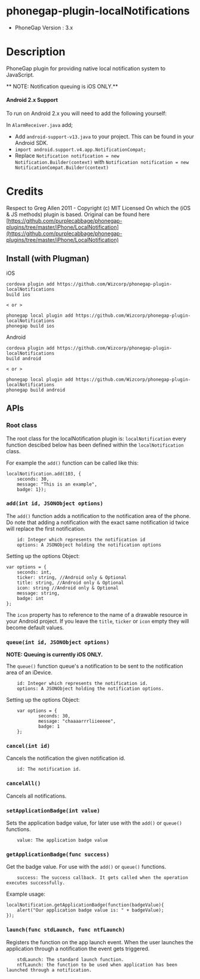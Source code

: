 # phonegap-plugin-localNotifications

- PhoneGap Version : 3.x

# Description

PhoneGap plugin for providing native local notification system to JavaScript.

** NOTE: Notification queuing is iOS ONLY.**

#### Android 2.x Support

To run on Android 2.x you will need to add the following yourself:

In `AlarmReceiver.java` add;

- Add `android-support-v13.java` to your project. This can be found in your Android SDK.
- `import android.support.v4.app.NotificationCompat;`
- Replace `Notification notification = new Notification.Builder(context)` with `Notification notification = new NotificationCompat.Builder(context)`

# Credits

Respect to Greg Allen 2011 -  Copyright (c) MIT Licensed
On which the (iOS & JS methods) plugin is based.
Original can be found here [https://github.com/purplecabbage/phonegap-plugins/tree/master/iPhone/LocalNotification](https://github.com/purplecabbage/phonegap-plugins/tree/master/iPhone/LocalNotification)

## Install (with Plugman) 

iOS
	
	cordova plugin add https://github.com/Wizcorp/phonegap-plugin-localNotifications
	build ios
	
	< or >
	
	phonegap local plugin add https://github.com/Wizcorp/phonegap-plugin-localNotifications
	phonegap build ios

Android
	
	cordova plugin add https://github.com/Wizcorp/phonegap-plugin-localNotifications
	build android
	
	< or >
	
	phonegap local plugin add https://github.com/Wizcorp/phonegap-plugin-localNotifications
	phonegap build android


## APIs

### Root class

The root class for the localNotification plugin is: `localNotification` every function descibed below has been defined within the `localNotification` class.

For example the `add()` function can be called like this:
```
localNotification.add(103, {
	seconds: 30,
	message: "This is an example",
	badge: 1});
```

### `add(int id, JSONObject options)`

The `add()` function adds a notification to the notification area of the phone. Do note that adding a notification with the exact same notification id twice will replace the first notification.

```
	id: Integer which represents the notification id
	options: A JSONObject holding the notification options
```

Setting up the options Object:
```
var options = {
	seconds: int,
	ticker: string, //Android only & Optional
	title: string, //Android only & Optional
	icon: string //Android only & Optional
	message: string, 
	badge: int
};
```

The `icon` property has to reference to the name of a drawable resource in your Android project. If you leave the `title`, `ticker` or `icon` empty they will become default values.

### `queue(int id, JSONObject options)`

**NOTE: Queuing is currently iOS ONLY.**

The `queue()` function queue's a notification to be sent to the notification area of an iDevice.

```
	id: Integer which represents the notification id.
	options: A JSONObject holding the notification options.
```

Setting up the options Object:
```
	var options = {
    		seconds: 30, 
    		message: "chaaaarrrliieeeee", 
    		badge: 1 
	};
```
	
### `cancel(int id)`

Cancels the notification the given notification id.

```
	id: The notification id.
```


### `cancelAll()`

Cancels all notifications.


### `setApplicationBadge(int value)`

Sets the application badge value, for later use with the `add()` or `queue()` functions.

```
	value: The application badge value	
```

### `getApplicationBadge(func success)`

Get the badge value. For use with the `add()` or `queue()` functions.

```
	success: The success callback. It gets called when the operation executes successfully.
```

Example usage:
```
localNotification.getApplicationBadge(function(badgeValue){
	alert("Our application badge value is: " + badgeValue);
});
```

### `launch(func stdLaunch, func ntfLaunch)`

Registers the function on the app launch event. When the user launches the application through a notification the event gets triggered.

```
	stdLaunch: The standard launch function.
	ntfLaunch: the function to be used when application has been launched through a notification.
```
